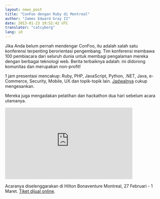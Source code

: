 ```yaml
---
layout: news_post
title: "ConFoo dengan Ruby di Montreal"
author: "James Edward Gray II"
date: 2013-01-23 19:52:42 UTC
translator: "catcyborg"
lang: id
---
```


Jika Anda belum pernah mendengar ConFoo, itu adalah salah satu konferensi
terpenting berorientasi pengembang. Tim konferensi membawa 100 pembiacara
dari seluruh dunia untuk membagi pengalaman mereka dengan berbagai teknologi
web. Berita terbaiknya adalah: ini didorong komunitas dan merupakan non-profit!

1 jam presentasi mencakup: Ruby, PHP, JavaScript, Python, .NET, Java,
e-Commerce, Security, Mobile, UX dan topik-topik lain. [Jadwalnya][1] cukup
mengesankan.

Mereka juga mengadakan pelatihan dan hackathon dua hari sebelum acara utamanya.

<iframe width="420" height="236" src="http://www.youtube.com/embed/86VcHcaurRQ" frameborder="0" allowfullscreen=""></iframe>

Acaranya diselenggarakan di Hilton Bonaventure Montreal, 27 Februari -
1 Maret. [Tiket dijual online][2].



[1]: http://confoo.ca/en/2013/schedule
[2]: http://confoo.ca/en/register
